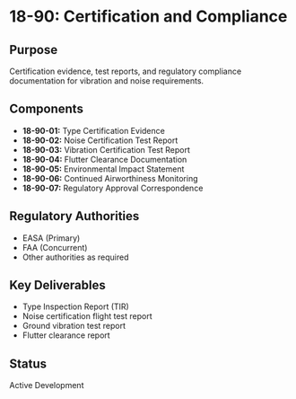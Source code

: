 # 18-90: Certification and Compliance

## Purpose
Certification evidence, test reports, and regulatory compliance documentation for vibration and noise requirements.

## Components
- **18-90-01:** Type Certification Evidence
- **18-90-02:** Noise Certification Test Report
- **18-90-03:** Vibration Certification Test Report
- **18-90-04:** Flutter Clearance Documentation
- **18-90-05:** Environmental Impact Statement
- **18-90-06:** Continued Airworthiness Monitoring
- **18-90-07:** Regulatory Approval Correspondence

## Regulatory Authorities
- EASA (Primary)
- FAA (Concurrent)
- Other authorities as required

## Key Deliverables
- Type Inspection Report (TIR)
- Noise certification flight test report
- Ground vibration test report
- Flutter clearance report

## Status
Active Development
